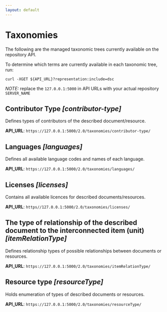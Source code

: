 ```yaml
---
layout: default
---
```


# Taxonomies

The following are the managed taxonomic trees currently available on the repository API.

To determine which terms are currently available in each taxonomic tree, run:
```shell
curl -XGET ${API_URL}?representation:include=dsc
```

_NOTE:_ replace the `127.0.0.1:5000` in API URLs with your actual repository `SERVER_NAME`

## Contributor Type _[contributor-type]_
Defines types of contributors of the described document/resource.

**API_URL**: `https://127.0.0.1:5000/2.0/taxonomies/contributor-type/`

## Languages _[languages]_
Defines all available language codes and names of each language.

**API_URL**: `https://127.0.0.1:5000/2.0/taxonomies/languages/`

## Licenses _[licenses]_
Contains all available licences for described documents/resources.

**API_URL**: `https//127.0.0.1:5000/2.0/taxonomies/licenses/`

## The type of relationship of the described document to the interconnected item (unit) _[itemRelationType]_
Defines relationship types of possible relationships between documents or
resources.

**API_URL**: `https://127.0.0.1:5000/2.0/taxonomies/itemRelationType/`

## Resource type _[resourceType]_
Holds enumeration of types of described documents or resources.

**API_URL**: `https://127.0.0.1:5000/2.0/taxonomies/resourceType/`